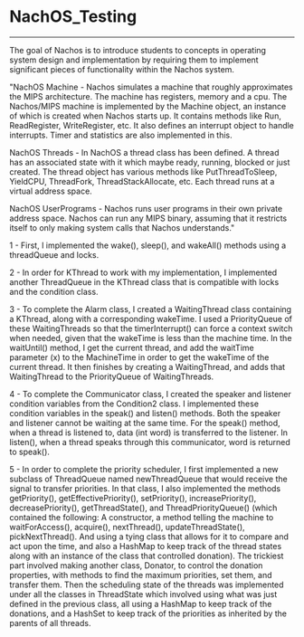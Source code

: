 # NachOS_Testing
--------------------------------------------------------------------------------------------------------------------------------------------------------------------------

The goal of Nachos is to introduce students to concepts in operating system design and implementation by 
requiring them to implement significant pieces of functionality within the Nachos system.


"NachOS Machine - Nachos simulates a machine that roughly approximates the MIPS architecture. The machine has registers, memory and a cpu. 
The Nachos/MIPS machine is implemented by the Machine object, an instance of which is created when Nachos starts up. 
It contains methods like Run, ReadRegister, WriteRegister, etc. It also defines an interrupt object to handle interrupts. 
Timer and statistics are also implemented in this.

NachOS Threads - In NachOS a thread class has been defined. A thread has an associated state with it which maybe ready, running, blocked or just created. 
The thread object has various methods like PutThreadToSleep, YieldCPU, ThreadFork, ThreadStackAllocate, etc. Each thread runs at a virtual address space.

NachOS UserPrograms - Nachos runs user programs in their own private address space. 
Nachos can run any MIPS binary, assuming that it restricts itself to only making system calls that Nachos understands." 

1 - First, I implemented the wake(), sleep(), and wakeAll() methods using a threadQueue and locks.

2 - In order for KThread to work with my implementation, I implemented another ThreadQueue in the KThread class 
that is compatible with locks and the condition class. 

3 - To complete the Alarm class, I created a WaitingThread class containing a KThread, along with a 
corresponding wakeTime. I used a PriorityQueue of these WaitingThreads so that the timerInterrupt() can 
force a context switch when needed, given that the wakeTime is less than the machine time. 
In the waitUntil() method, I get the current thread, and add the waitTime parameter (x) to the MachineTime 
in order to get the wakeTime of the current thread. It then finishes by creating a WaitingThread, and adds 
that WaitingThread to the PriorityQueue of WaitingThreads.

4 - To complete the Communicator class, I created the speaker and listener condition variables from the
Condition2 class. I implemented these condition variables in the speak() and listen() methods.
Both the speaker and listener cannot be waiting at the same time. For the speak() method, when a thread
is listened to, data (int word) is transferred to the listener. In listen(), when a thread speaks through 
this communicator, word is returned to speak(). 

5 - In order to complete the priority scheduler, I first implemented a new subclass of ThreadQueue named
newThreadQueue that would receive the signal to transfer priorities. In that class, I also implemented 
the methods getPriority(), getEffectivePriority(), setPriority(), increasePriority(), decreasePriority(), 
getThreadState(), and ThreadPriorityQueue() (which contained the following:
A constructor, a method telling the machine to waitForAccess(),  acquire(), nextThread(), 
updateThreadState(), pickNextThread(). And using a tying class that allows for it to compare and act upon the
time, and also a HashMap to keep track of the thread states along with an instance of the class that 
controlled donation). The trickiest part involved making another class, Donator, to control the donation 
properties, with methods to find the maximum priorities, set them, and transfer them. Then the scheduling 
state of the threads was implemented under all the classes in ThreadState which involved using what was 
just defined in the previous class, all using a HashMap to keep track of the donations, and a HashSet to 
keep track of the priorities as inherited by the parents of all threads.






